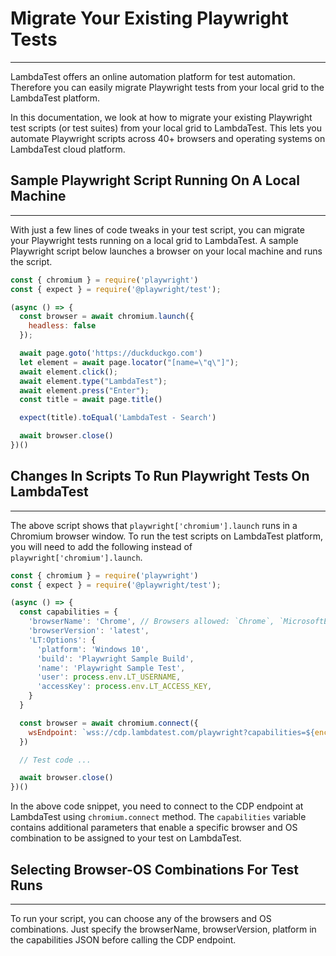# Migrate Your Existing Playwright Tests
* * *

LambdaTest offers an online automation platform for test automation. Therefore you can easily migrate Playwright tests from your local grid to the LambdaTest platform. 

In this documentation, we look at how to migrate your existing Playwright test scripts (or test suites) from your local grid to LambdaTest. This lets you automate Playwright scripts across 40+ browsers and operating systems on LambdaTest cloud platform.

## Sample Playwright Script Running On A Local Machine
***

With just a few lines of code tweaks in your test script, you can migrate your Playwright tests running on a local grid to LambdaTest. A sample Playwright script below launches a browser on your local machine and runs the script.

```js
const { chromium } = require('playwright')
const { expect } = require('@playwright/test');

(async () => {
  const browser = await chromium.launch({
    headless: false
  });

  await page.goto('https://duckduckgo.com')
  let element = await page.locator("[name=\"q\"]");
  await element.click();
  await element.type("LambdaTest");
  await element.press("Enter");
  const title = await page.title()

  expect(title).toEqual('LambdaTest - Search')

  await browser.close()
})()
```

## Changes In Scripts To Run Playwright Tests On LambdaTest
***

The above script shows that `playwright['chromium'].launch` runs in a Chromium browser window. To run the test scripts on LambdaTest platform, you will need to add the following instead of `playwright['chromium'].launch`.

```js
const { chromium } = require('playwright')
const { expect } = require('@playwright/test');

(async () => {
  const capabilities = {
    'browserName': 'Chrome', // Browsers allowed: `Chrome`, `MicrosoftEdge`, `pw-chromium`, `pw-firefox` and `pw-webkit`
    'browserVersion': 'latest',
    'LT:Options': {
      'platform': 'Windows 10',
      'build': 'Playwright Sample Build',
      'name': 'Playwright Sample Test',
      'user': process.env.LT_USERNAME,
      'accessKey': process.env.LT_ACCESS_KEY,
    }
  }

  const browser = await chromium.connect({
    wsEndpoint: `wss://cdp.lambdatest.com/playwright?capabilities=${encodeURIComponent(JSON.stringify(capabilities))}`
  })

  // Test code ...

  await browser.close()
})()
```

In the above code snippet, you need to connect to the CDP endpoint at LambdaTest using `chromium.connect` method. The `capabilities` variable contains additional parameters that enable a specific browser and OS combination to be assigned to your test on LambdaTest.

## Selecting Browser-OS Combinations For Test Runs
***

To run your script, you can choose any of the browsers and OS combinations. Just specify the browserName, browserVersion, platform in the capabilities JSON before calling the CDP endpoint.
